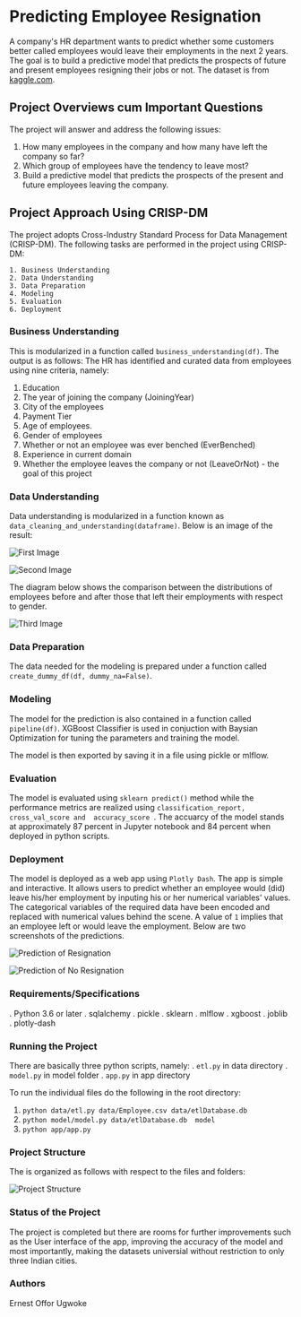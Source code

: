 # Predicting Employee Resignation

A company's HR department wants to predict whether some customers better called employees would leave their employments in the next 2 years. The goal is to build a predictive model that predicts the prospects of future and present employees resigning their jobs or not. The dataset is from [kaggle.com](https://www.kaggle.com/tejashvi14/employee-future-prediction?select=Employee.csv).

## Project Overviews cum Important Questions
The project will answer and address the following issues:

1. How many employees in the company and how many have left the company so far?
2. Which group of employees have the tendency to leave most?
3. Build a predictive model that predicts the prospects of the present and future employees leaving the company.

## Project Approach Using CRISP-DM
The project adopts Cross-Industry Standard Process for Data Management (CRISP-DM).
The following tasks are performed in the project using CRISP-DM:

    1. Business Understanding
    2. Data Understanding
    3. Data Preparation
    4. Modeling
    5. Evaluation
    6. Deployment

### Business Understanding
This is modularized in a function called `business_understanding(df)`. The output is as follows:
The HR has identified and curated data from employees using nine criteria, namely:

1. Education
2. The year of joining the company (JoiningYear)
3. City of the employees
4. Payment Tier
5. Age of employees.
6. Gender of employees
7. Whether or not an employee was ever benched (EverBenched)
8. Experience in current domain
9. Whether the employee leaves the company or not (LeaveOrNot) - the goal of this project


### Data Understanding 
Data understanding is modularized in a function known as `data_cleaning_and_understanding(dataframe)`. Below is an image of the result:

![First Image](images/img1.png)

![Second Image](images/img3.png)

The diagram below shows the comparison between the distributions of employees before and after those that left their employments with respect to gender. 


![Third Image](images/img4.png)

### Data Preparation
The data needed for the modeling is prepared under a function called `create_dummy_df(df, dummy_na=False)`. 

### Modeling

The model for the prediction is also contained in a function called `pipeline(df)`. XGBoost Classifier is used in conjuction with Baysian Optimization for tuning the parameters and training the model.

The model is then exported by saving it in a file using pickle or mlflow. 

### Evaluation
The model is evaluated using `sklearn predict()` method while the performance metrics are realized using `classification_report, cross_val_score and  accuracy_score `. The accuarcy of the model stands at approximately 87 percent in Jupyter notebook and 84 percent when deployed in python scripts. 

### Deployment 
The model is deployed as a web app using `Plotly Dash`. The app is simple  and interactive. It allows users to predict whether an employee would (did) leave his/her employment by inputing his or her numerical variables' values. The categorical variables of the required data have been encoded and replaced with numerical values behind the scene. A value of `1` implies that an employee left or would leave the employment. Below are two screenshots of the predictions. 


![Prediction of Resignation](images/predict1.png)


![Prediction of No Resignation](images/predict0.png)


### Requirements/Specifications

. Python 3.6 or later
. sqlalchemy
. pickle
. sklearn
. mlflow
. xgboost
. joblib
. plotly-dash



### Running the Project
There are basically three python scripts, namely:
 . `etl.py` in data directory
 . `model.py` in model folder
 . `app.py` in app directory

 To run the individual files do the following in the root directory:

 1. `python data/etl.py data/Employee.csv data/etlDatabase.db`
 2. `python model/model.py data/etlDatabase.db  model`
 3. `python app/app.py`


### Project Structure
The is organized as follows with respect to the files and folders:

![Project Structure](images/img6.png)


### Status of the Project

The project is completed but there are rooms for further improvements such as the User interface of the app, improving the accuracy of the model and most importantly, making the datasets universial without restriction to only three Indian cities. 


### Authors
Ernest Offor Ugwoke
